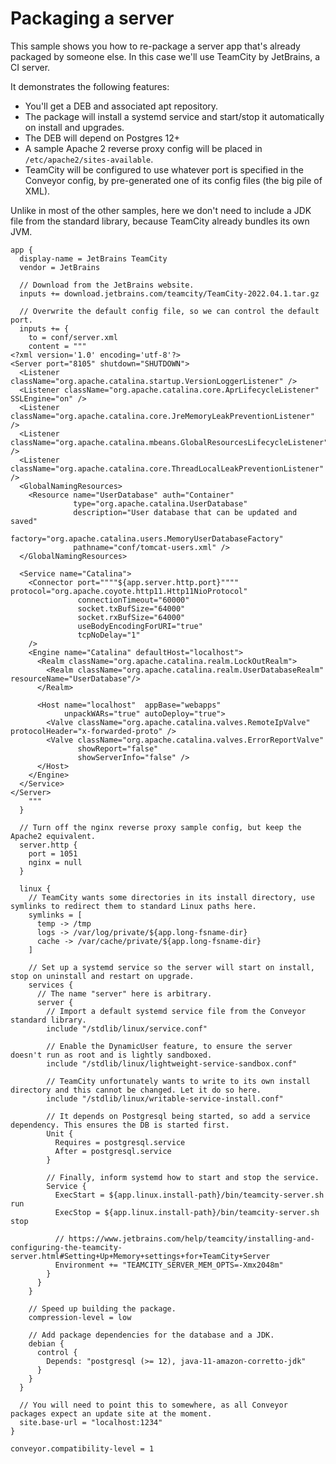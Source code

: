 # Packaging a server

This sample shows you how to re-package a server app that's already packaged by someone else. In this case we'll use TeamCity by JetBrains,
a CI server. 

It demonstrates the following features:

* You'll get a DEB and associated apt repository.
* The package will install a systemd service and start/stop it automatically on install and upgrades.
* The DEB will depend on Postgres 12+
* A sample Apache 2 reverse proxy config will be placed in `/etc/apache2/sites-available`.
* TeamCity will be configured to use whatever port is specified in the Conveyor config, by pre-generated one of its config files (the big
  pile of XML).

Unlike in most of the other samples, here we don't need to include a JDK file from the standard library, because TeamCity already bundles its
own JVM.

```hocon
app {
  display-name = JetBrains TeamCity
  vendor = JetBrains

  // Download from the JetBrains website.
  inputs += download.jetbrains.com/teamcity/TeamCity-2022.04.1.tar.gz

  // Overwrite the default config file, so we can control the default port.
  inputs += {
    to = conf/server.xml
    content = """
<?xml version='1.0' encoding='utf-8'?>
<Server port="8105" shutdown="SHUTDOWN">
  <Listener className="org.apache.catalina.startup.VersionLoggerListener" />
  <Listener className="org.apache.catalina.core.AprLifecycleListener" SSLEngine="on" />
  <Listener className="org.apache.catalina.core.JreMemoryLeakPreventionListener" />
  <Listener className="org.apache.catalina.mbeans.GlobalResourcesLifecycleListener" />
  <Listener className="org.apache.catalina.core.ThreadLocalLeakPreventionListener" />
  <GlobalNamingResources>
    <Resource name="UserDatabase" auth="Container"
              type="org.apache.catalina.UserDatabase"
              description="User database that can be updated and saved"
              factory="org.apache.catalina.users.MemoryUserDatabaseFactory"
              pathname="conf/tomcat-users.xml" />
  </GlobalNamingResources>

  <Service name="Catalina">
    <Connector port=""""${app.server.http.port}"""" protocol="org.apache.coyote.http11.Http11NioProtocol"
               connectionTimeout="60000"
               socket.txBufSize="64000"
               socket.rxBufSize="64000"
               useBodyEncodingForURI="true"
               tcpNoDelay="1"
    />
    <Engine name="Catalina" defaultHost="localhost">
      <Realm className="org.apache.catalina.realm.LockOutRealm">
        <Realm className="org.apache.catalina.realm.UserDatabaseRealm" resourceName="UserDatabase"/>
      </Realm>

      <Host name="localhost"  appBase="webapps"
            unpackWARs="true" autoDeploy="true">
        <Valve className="org.apache.catalina.valves.RemoteIpValve" protocolHeader="x-forwarded-proto" />
        <Valve className="org.apache.catalina.valves.ErrorReportValve"
               showReport="false"
               showServerInfo="false" />
      </Host>
    </Engine>
  </Service>
</Server>
    """
  }

  // Turn off the nginx reverse proxy sample config, but keep the Apache2 equivalent. 
  server.http {
    port = 1051
    nginx = null
  }
  
  linux {
    // TeamCity wants some directories in its install directory, use symlinks to redirect them to standard Linux paths here. 
    symlinks = [
      temp -> /tmp
      logs -> /var/log/private/${app.long-fsname-dir}
      cache -> /var/cache/private/${app.long-fsname-dir}
    ]

    // Set up a systemd service so the server will start on install, stop on uninstall and restart on upgrade.
    services {
      // The name "server" here is arbitrary.
      server {
        // Import a default systemd service file from the Conveyor standard library.
        include "/stdlib/linux/service.conf"
        
        // Enable the DynamicUser feature, to ensure the server doesn't run as root and is lightly sandboxed.
        include "/stdlib/linux/lightweight-service-sandbox.conf"
        
        // TeamCity unfortunately wants to write to its own install directory and this cannot be changed. Let it do so here.
        include "/stdlib/linux/writable-service-install.conf"

        // It depends on Postgresql being started, so add a service dependency. This ensures the DB is started first.
        Unit {
          Requires = postgresql.service
          After = postgresql.service
        }

        // Finally, inform systemd how to start and stop the service. 
        Service {
          ExecStart = ${app.linux.install-path}/bin/teamcity-server.sh run
          ExecStop = ${app.linux.install-path}/bin/teamcity-server.sh stop

          // https://www.jetbrains.com/help/teamcity/installing-and-configuring-the-teamcity-server.html#Setting+Up+Memory+settings+for+TeamCity+Server
          Environment += "TEAMCITY_SERVER_MEM_OPTS=-Xmx2048m"
        }
      }
    }

    // Speed up building the package.
    compression-level = low

    // Add package dependencies for the database and a JDK.
    debian {
      control {
        Depends: "postgresql (>= 12), java-11-amazon-corretto-jdk"
      }
    }
  }
  
  // You will need to point this to somewhere, as all Conveyor packages expect an update site at the moment.
  site.base-url = "localhost:1234"
}

conveyor.compatibility-level = 1
```
